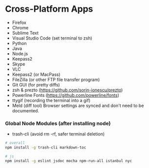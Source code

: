 # Cross-Platform Apps

- Firefox
- Chrome
- Sublime Text
- Visual Studio Code (set terminal to zsh)
- Python
- Java
- Node.js
- Keepass2
- Skype
- VLC
- Keepass2 (or MacPass)
- FileZilla (or other FTP file transfer program)
- Git GUI (for pretty diffs)
- zsh & prezto (https://github.com/sorin-ionescu/prezto)
- Powerline Fonts (https://github.com/powerline/fonts)
- ttygif (recording the terminal into a gif)
- Meld (diff tool)
Browser settings are synced and don't need to be documented.

### Global Node Modules (after installing node)
- trash-cli (avoid rm -rf, safer terminal deletion)
```bash
# overall
npm install -g trash-cli markdown-toc

# js
npm install -g eslint jsdoc mocha npm-run-all istanbul nyc
```
